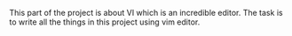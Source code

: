 This part of the project is about VI which is an incredible editor. The task is to write all the things in this project using vim editor.
